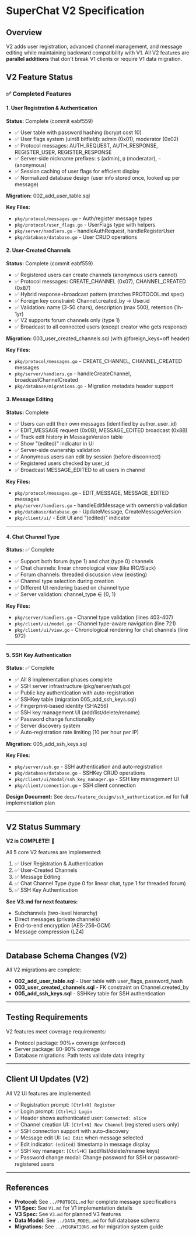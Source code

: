# SuperChat V2 Specification

## Overview

V2 adds user registration, advanced channel management, and message editing while maintaining backward compatibility with V1. All V2 features are **parallel additions** that don't break V1 clients or require V1 data migration.

## V2 Feature Status

### ✅ Completed Features

#### 1. User Registration & Authentication
**Status:** Complete (commit eabf559)

- ✅ User table with password hashing (bcrypt cost 10)
- ✅ User flags system (uint8 bitfield): admin (0x01), moderator (0x02)
- ✅ Protocol messages: AUTH_REQUEST, AUTH_RESPONSE, REGISTER_USER, REGISTER_RESPONSE
- ✅ Server-side nickname prefixes: `$` (admin), `@` (moderator), `~` (anonymous)
- ✅ Session caching of user flags for efficient display
- ✅ Normalized database design (user info stored once, looked up per message)

**Migration:** 002_add_user_table.sql

**Key Files:**
- `pkg/protocol/messages.go` - Auth/register message types
- `pkg/protocol/user_flags.go` - UserFlags type with helpers
- `pkg/server/handlers.go` - handleAuthRequest, handleRegisterUser
- `pkg/database/database.go` - User CRUD operations

#### 2. User-Created Channels
**Status:** Complete (commit eabf559)

- ✅ Registered users can create channels (anonymous users cannot)
- ✅ Protocol messages: CREATE_CHANNEL (0x07), CHANNEL_CREATED (0x87)
- ✅ Hybrid response+broadcast pattern (matches PROTOCOL.md spec)
- ✅ Foreign key constraint: Channel.created_by → User.id
- ✅ Validation: name (3-50 chars), description (max 500), retention (1h-1yr)
- ✅ V2 supports forum channels only (type 1)
- ✅ Broadcast to all connected users (except creator who gets response)

**Migration:** 003_user_created_channels.sql (with @foreign_keys=off header)

**Key Files:**
- `pkg/protocol/messages.go` - CREATE_CHANNEL, CHANNEL_CREATED messages
- `pkg/server/handlers.go` - handleCreateChannel, broadcastChannelCreated
- `pkg/database/migrations.go` - Migration metadata header support

#### 3. Message Editing
**Status:** Complete

- ✅ Users can edit their own messages (identified by author_user_id)
- ✅ EDIT_MESSAGE request (0x0B), MESSAGE_EDITED broadcast (0x8B)
- ✅ Track edit history in MessageVersion table
- ✅ Show "(edited)" indicator in UI
- ✅ Server-side ownership validation
- ✅ Anonymous users can edit by session (before disconnect)
- ✅ Registered users checked by user_id
- ✅ Broadcast MESSAGE_EDITED to all users in channel

**Key Files:**
- `pkg/protocol/messages.go` - EDIT_MESSAGE, MESSAGE_EDITED messages
- `pkg/server/handlers.go` - handleEditMessage with ownership validation
- `pkg/database/database.go` - UpdateMessage, CreateMessageVersion
- `pkg/client/ui/` - Edit UI and "(edited)" indicator

---

#### 4. Chat Channel Type
**Status:** ✅ Complete

- ✅ Support both forum (type 1) and chat (type 0) channels
- ✅ Chat channels: linear chronological view (like IRC/Slack)
- ✅ Forum channels: threaded discussion view (existing)
- ✅ Channel type selection during creation
- ✅ Different UI rendering based on channel type
- ✅ Server validation: channel_type ∈ {0, 1}

**Key Files:**
- `pkg/server/handlers.go` - Channel type validation (lines 403-407)
- `pkg/client/ui/model.go` - Channel type-aware navigation (line 721)
- `pkg/client/ui/view.go` - Chronological rendering for chat channels (line 972)

---

#### 5. SSH Key Authentication
**Status:** ✅ Complete

- ✅ All 8 implementation phases complete
- ✅ SSH server infrastructure (pkg/server/ssh.go)
- ✅ Public key authentication with auto-registration
- ✅ SSHKey table (migration 005_add_ssh_keys.sql)
- ✅ Fingerprint-based identity (SHA256)
- ✅ SSH key management UI (add/list/delete/rename)
- ✅ Password change functionality
- ✅ Server discovery system
- ✅ Auto-registration rate limiting (10 per hour per IP)

**Migration:** 005_add_ssh_keys.sql

**Key Files:**
- `pkg/server/ssh.go` - SSH authentication and auto-registration
- `pkg/database/database.go` - SSHKey CRUD operations
- `pkg/client/ui/modal/ssh_key_manager.go` - SSH key management UI
- `pkg/client/connection.go` - SSH client connection

**Design Document:** See `docs/feature_design/ssh_authentication.md` for full implementation plan

---

## V2 Status Summary

**V2 is COMPLETE!** 🎉

All 5 core V2 features are implemented:
1. ✅ User Registration & Authentication
2. ✅ User-Created Channels
3. ✅ Message Editing
4. ✅ Chat Channel Type (type 0 for linear chat, type 1 for threaded forum)
5. ✅ SSH Key Authentication

**See V3.md for next features:**
- Subchannels (two-level hierarchy)
- Direct messages (private channels)
- End-to-end encryption (AES-256-GCM)
- Message compression (LZ4)

---

## Database Schema Changes (V2)

All V2 migrations are complete:

- **002_add_user_table.sql** - User table with user_flags, password_hash
- **003_user_created_channels.sql** - FK constraint on Channel.created_by
- **005_add_ssh_keys.sql** - SSHKey table for SSH authentication

---

## Testing Requirements

V2 features meet coverage requirements:
- Protocol package: 90%+ coverage (enforced)
- Server package: 80-90% coverage
- Database migrations: Path tests validate data integrity

---

## Client UI Updates (V2)

All V2 UI features are implemented:
- ✅ Registration prompt: `[Ctrl+R] Register`
- ✅ Login prompt: `[Ctrl+L] Login`
- ✅ Header shows authenticated user: `Connected: alice`
- ✅ Channel creation UI: `[Ctrl+N] New Channel` (registered users only)
- ✅ SSH connection support with auto-discovery
- ✅ Message edit UI: `[e] Edit` when message selected
- ✅ Edit indicator: `(edited)` timestamp in message display
- ✅ SSH key manager: `[Ctrl+K]` (add/list/delete/rename keys)
- ✅ Password change modal: Change password for SSH or password-registered users

---

## References

- **Protocol:** See `../PROTOCOL.md` for complete message specifications
- **V1 Spec:** See `V1.md` for V1 implementation details
- **V3 Spec:** See `V3.md` for planned V3 features
- **Data Model:** See `../DATA_MODEL.md` for full database schema
- **Migrations:** See `../MIGRATIONS.md` for migration system guide
